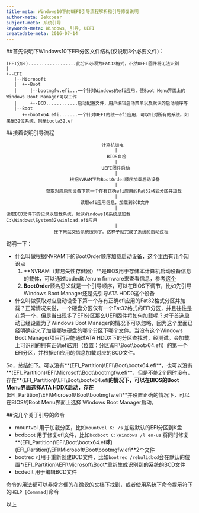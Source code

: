 ```yaml
---
title-meta: Windows10下的UEFI引导流程解析和引导修复说明
author-meta: Bekcpear
subject-meta: 系统引导
keywords-meta: Windows, 引导, UEFI
createdate-meta: 2016-07-14
---
```


##首先说明下Windows10下EFI分区文件结构(仅说明3个必要文件)：

```
(EFI分区)..................此分区必须为Fat32格式，不然UEFI固件将无法识别
|
+--EFI
   |--Microsoft
   |  +--Boot
   |     |--bootmgfw.efi...一个针对Windows的efi应用，使Boot Menu界面上的Windows Boot Manager可以工作
   |     +--BCD............启动配置文件，用户编辑启动菜单以及默认的启动顺序等
   |--Boot
      +--bootx64.efi.......一个针对UEFI的统一efi应用，可以针对所有的系统。如果是32位系统，则是boota32.ef

```

##接着说明引导流程
```
                                    计算机加电
                                         |
                                      BIOS自检
                                         |
                                    UEFI固件启动
                                         |
                        根据NVRAM下的BootOrder顺序加载启动设备
                                         |
               获取对应启动设备下第一个存有正确efi应用的Fat32格式分区并加载
                                         |
                            读取efi应用信息，加载到BCD文件
                                         |
读取BCD文件下的记录以加载系统，默认Windows10系统是加载C:\Windows\System32\winload.efi应用
                                         |
                  接下来就交给系统服务了。这样子就完成了系统的启动过程
```
说明一下：
+ 什么叫做根据NVRAM下的BootOrder顺序加载启动设备，这个里面有几个知识点
  1. **NVRAM（非易失性存储器）**是BIOS用于存储本计算机启动设备信息的载体，可以通过bcdedit /enum firmware来查看信息，参考[这个](https://technet.microsoft.com/zh-cn/library/cc749510(v=ws.10).aspx)
  2. **BootOrder**顾名思义就是一个引导顺序，可以在BIOS下调节，比如先引导Windows Boot Manager还是先引导ATA HDD0这个设备
+ 什么叫做获取对应启动设备下第一个存有正确efi应用的Fat32格式分区并加载？正常情况来说，一个硬盘分区仅有一个Fat32格式的EFI分区，并且往往是在第一个，但是当出现多了EFI分区那么UEFI固件将如何加载呢？对于首选启动已经设置为了Windows Boot Manager的情况下可以忽略，因为这个里面已经明确定义了加载哪块硬盘的哪个分区下哪个文件。当没有这个Windows Boot Manager项目而只能通过ATA HDDX下的分区查找时，经测试。会加载上可识别的拥有正确efi应用（位置：分区\EFI\Boot\bootx64.efi）的第一个EFI分区，并根据efi应用的信息加载对应的BCD文件。

So，总结如下。可以没有**(EFI_Partition)\EFI\Boot\bootx64.efi**，也可以没有**(EFI_Partition)\EFI\Microsoft\Boot\bootmgfw.efi**，但是不能2个同时没有，存在**(EFI_Partition)\EFI\Boot\bootx64.efi**的情况下，可以在BIOS的Boot Menu界面选择ATA HDDX启动，存在**(EFI_Partition)\EFI\Microsoft\Boot\bootmgfw.efi**并设置正确的情况下，可以在BIOS的Boot Menu界面上选择 Windows Boot Manager启动。

##说几个关于引导的命令
+ mountvol 用于加载分区，比如`mountvol K: /s` 加载默认的EFI分区到K盘
+ bcdboot 用于修复efi文件，比如`bcdboot C:\Windows /l en-us` 将同时修复**(EFI_Partition)\EFI\Boot\bootx64.efi**和**(EFI_Partition)\EFI\Microsoft\Boot\bootmgfw.efi**2个文件
+ bootrec 可用于重新创建BCD文件，比如`bootrec /rebulidbcd`会在默认的位置*(EFI_Partition)\EFI\Microsoft\Boot*重新生成识别到的系统的BCD文件
+ bcdedit 用于编辑BCD文件

命令的用法都可以非常方便的在微软的文档下找到，或者使用系统下命令提示符下的`HELP [Commmad]`命令

以上
